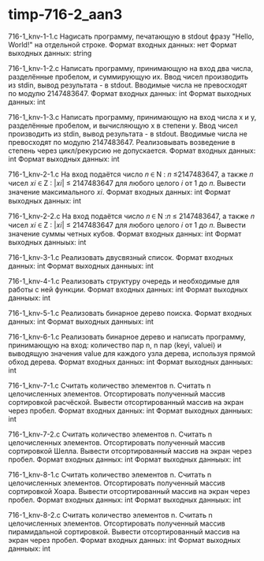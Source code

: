 # timp-716-2_aan3
716-1_knv-1-1.c Наgисать программу, печатающую в stdout фразу "Hello, World!" на отдельной строке. Формат входных данных: нет Формат выходных данных: string

716-1_knv-1-2.c Написать программу, принимающую на вход два числа, разделённые пробелом, и суммирующую их. Ввод чисел производить из stdin, вывод результата - в stdout. Вводимые числа не превосходят по модулю 2147483647. Формат входных данных: int Формат выходных данных: int

716-1_knv-1-3.c Написать программу, принимающую на вход числа x и y, разделённые пробелом, и вычисляющую x в степени y. Ввод чисел производить из stdin, вывод результата - в stdout. Вводимые числа не превосходят по модулю 2147483647. Реализовывать возведение в степень через цикл/рекурсию не допускается. Формат входных данных: int Формат выходных данных: int

716-1_knv-2-1.c На вход подаётся число 𝑛 ∈ N : 𝑛 ≤2147483647, а также 𝑛 чисел 𝑥𝑖 ∈ Z : |𝑥𝑖| ≤ 2147483647 для любого целого 𝑖 от 1 до 𝑛. Вывести значение максимального 𝑥𝑖. Формат входных данных: int Формат выходных данных: int

716-1_knv-2-2.c На вход подаётся число 𝑛 ∈ N :𝑛 ≤ 2147483647, а также 𝑛 чисел 𝑥𝑖 ∈ Z : |𝑥𝑖| ≤ 2147483647 для любого целого 𝑖 от 1 до 𝑛. Вывести значение суммы четных кубов. Формат входных данных: int Формат выходных данныых: int

716-1_knv-3-1.c Реализовать двусвязный список. Формат входных данных: int Формат выходных данныых: int

716-1_knv-4-1.c Реализовать структуру очередь и необходимые для работы с ней функции. Формат входных данных: int Формат выходных данныых: int

716-1_knv-5-1.c Реализовать бинарное дерево поиска. Формат входных данных: int Формат выходных данныых: int

716-1_knv-6-1.c Реализовать бинарное дерево и написать программу, принимающую на вход: количество пар n, n пар ⟨keyi, valuei⟩ и выводящую значения value для каждого узла дерева, используя прямой обход дерева. Формат входных данных: int Формат выходных данныых: int

716-1_knv-7-1.c Считать количество элементов n. Считать n целочисленных элементов. Отсортировать полученный массив сортировкой расчёской. Вывести отсортированный массив на экран через пробел. Формат входных данных: int Формат выходных данныых: int

716-1_knv-7-2.c Считать количество элементов n. Считать n целочисленных элементов. Отсортировать полученный массив сортировкой Шелла. Вывести отсортированный массив на экран через пробел. Формат входных данных: int Формат выходных данныых: int

716-1_knv-8-1.c Считать количество элементов n. Считать n целочисленных элементов. Отсортировать полученный массив сортировкой Хоара. Вывести отсортированный массив на экран через пробел. Формат входных данных: int Формат выходных данныых: int

716-1_knv-8-2.c Считать количество элементов n. Считать n целочисленных элементов. Отсортировать полученный массив пирамидальной сортировкой. Вывести отсортированный массив на экран через пробел. Формат входных данных: int Формат выходных данныых: int

